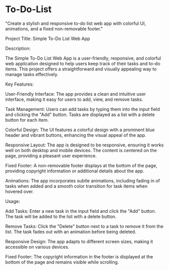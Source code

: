 # To-Do-List
"Create a stylish and responsive to-do list web app with colorful UI, animations, and a fixed non-removable footer."

Project Title: Simple To-Do List Web App

Description:

The Simple To-Do List Web App is a user-friendly, responsive, and colorful web application designed to help users keep track of their tasks and to-do items. This project offers a straightforward and visually appealing way to manage tasks effectively.

Key Features:

User-Friendly Interface: The app provides a clean and intuitive user interface, making it easy for users to add, view, and remove tasks.

Task Management: Users can add tasks by typing them into the input field and clicking the "Add" button. Tasks are displayed as a list with a delete button for each item.

Colorful Design: The UI features a colorful design with a prominent blue header and vibrant buttons, enhancing the visual appeal of the app.

Responsive Layout: The app is designed to be responsive, ensuring it works well on both desktop and mobile devices. The content is centered on the page, providing a pleasant user experience.

Fixed Footer: A non-removable footer displays at the bottom of the page, providing copyright information or additional details about the app.

Animations: The app incorporates subtle animations, including fading in of tasks when added and a smooth color transition for task items when hovered over.

Usage:

Add Tasks: Enter a new task in the input field and click the "Add" button. The task will be added to the list with a delete button.

Remove Tasks: Click the "Delete" button next to a task to remove it from the list. The task fades out with an animation before being deleted.

Responsive Design: The app adapts to different screen sizes, making it accessible on various devices.

Fixed Footer: The copyright information in the footer is displayed at the bottom of the page and remains visible while scrolling.
